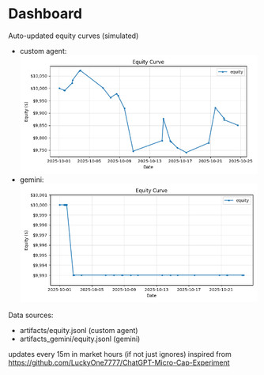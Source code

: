 # Dashboard

Auto-updated equity curves (simulated)

- custom agent: ![Equity Curve](artifacts/equity.png?v=d329c40)
- gemini: ![Equity Curve (Gemini)](artifacts_gemini/equity.png?v=d329c40)

Data sources:
- artifacts/equity.jsonl (custom agent)
- artifacts_gemini/equity.jsonl (gemini)

updates every 15m in market hours (if not just ignores)
inspired from https://github.com/LuckyOne7777/ChatGPT-Micro-Cap-Experiment